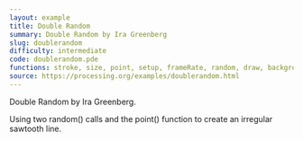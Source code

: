 ```yaml
---
layout: example
title: Double Random
summary: Double Random by Ira Greenberg
slug: doublerandom
difficulty: intermediate
code: doublerandom.pde
functions: stroke, size, point, setup, frameRate, random, draw, background
source: https://processing.org/examples/doublerandom.html
---
```


Double Random by Ira Greenberg. 

 Using two random() calls and the point() function to create an irregular sawtooth line.
